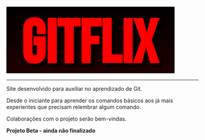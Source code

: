 [![Gitflix](./gitflix-logo.png)](https://gitflix-tau.vercel.app)

***

Site desenvolvido para auxiliar no aprendizado de Git.

Desde o iniciante para aprender os comandos básicos aos já mais experientes que precisam relembrar algum comando.

Colaborações com o projeto serão bem-vindas.

**Projeto Beta - ainda não finalizado**